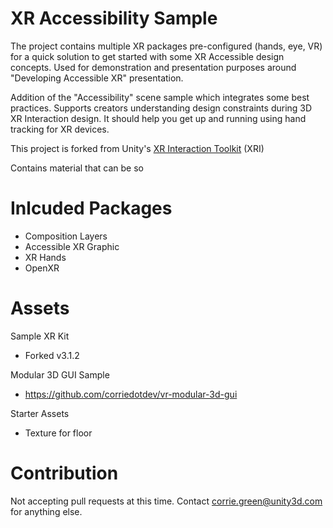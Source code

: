 # XR Accessibility Sample

The project contains multiple XR packages pre-configured (hands, eye, VR) for a quick solution to get started with some XR Accessible design concepts. Used for demonstration and presentation purposes around "Developing Accessible XR" presentation. 

Addition of the "Accessibility" scene sample which integrates some best practices. Supports creators understanding design constraints during 3D XR Interaction design. It should help you get up and running using hand tracking for XR devices. 

This project is forked from Unity's [XR Interaction Toolkit](https://docs.unity3d.com/Packages/com.unity.xr.interaction.toolkit@3.1/manual/index.html) (XRI)

Contains material that can be so

# Inlcuded Packages 
- Composition Layers
- Accessible XR Graphic 
- XR Hands
- OpenXR


# Assets

Sample XR Kit
- Forked v3.1.2

Modular 3D GUI Sample
- https://github.com/corriedotdev/vr-modular-3d-gui

Starter Assets
- Texture for floor

# Contribution

Not accepting pull requests at this time. Contact corrie.green@unity3d.com for anything else.
